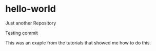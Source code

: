 # hello-world
Just another Repository 

Testing commit

This was an exaple from the tutorials that showed me how to do this.
